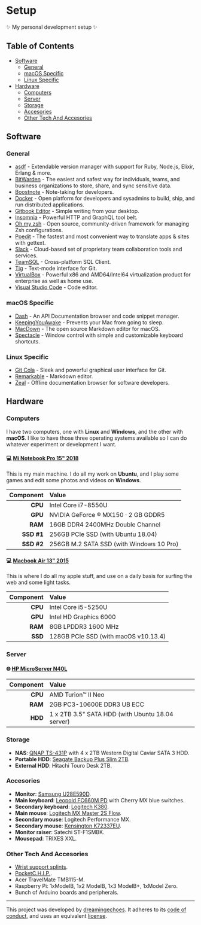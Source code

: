 # Setup

:sparkles: My personal development setup :sparkles:

## Table of Contents

- [Software](#software)
  * [General](#general)
  * [macOS Specific](#macos-specific)
  * [Linux Specific](#general)
- [Hardware](#hardware)
  * [Computers](#computers)
  * [Server](#server)
  * [Storage](#storage)
  * [Accesories](#accesories)
  * [Other Tech And Accesories](#other-tech-and-accesories)

## Software

### General

* [asdf](https://github.com/asdf-vm/asdf) - Extendable version manager with support for Ruby, Node.js, Elixir, Erlang & more.
* [BitWarden](https://bitwarden.com/) - The easiest and safest way for individuals, teams, and business organizations to store, share, and sync sensitive data.
* [Boostnote](https://boostnote.io/) - Note-taking for developers.
* [Docker](https://www.docker.com/) - Open platform for developers and sysadmins to build, ship, and run distributed applications.
* [Gitbook Editor](https://legacy.gitbook.com/editor) - Simple writing from your desktop.
* [Insomnia](https://insomnia.rest/) - Powerful HTTP and GraphQL tool belt.
* [Oh my zsh](https://ohmyz.sh/) - Open source, community-driven framework for managing Zsh configurations.
* [Poedit](https://poedit.net/) - The fastest and most convenient way to translate apps & sites with gettext.
* [Slack](https://slack.com/) - Cloud-based set of proprietary team collaboration tools and services.
* [TeamSQL](https://teamsql.io/) - Cross-platform SQL Client.
* [Tig](https://jonas.github.io/tig/) - Text-mode interface for Git.
* [VirtualBox](https://www.virtualbox.org/) - Powerful x86 and AMD64/Intel64 virtualization product for enterprise as well as home use.
* [Visual Studio Code](https://code.visualstudio.com/) - Code editor.

### macOS Specific

* [Dash](https://kapeli.com/dash) - An API Documentation browser and code snippet manager.
* [KeepingYouAwake](https://github.com/newmarcel/KeepingYouAwake) - Prevents your Mac from going to sleep.
* [MacDown](https://macdown.uranusjr.com/) - The open source Markdown editor for macOS.
* [Spectacle](https://www.spectacleapp.com/) - Window control with simple and customizable keyboard shortcuts.

### Linux Specific

* [Git Cola](https://git-cola.github.io/) - Sleek and powerful graphical user interface for Git.
* [Remarkable](https://remarkableapp.github.io/) - Markdown editor.
* [Zeal](https://zealdocs.org/) - Offline documentation browser for software developers.

## Hardware

### Computers

I have two computers, one with **Linux** and **Windows**, and the other with **macOS**. I like to have those three operating systems available so I can do whatever experiment or development I want.

#### :computer: [Mi Notebook Pro 15" 2018](https://www.mi.com/mibookpro/)

This is my main machine. I do all my work on **Ubuntu**, and I play some games and edit some photos and videos on **Windows**.

| Component  | Value                                    |
|-----------:|:-----------------------------------------|
| **CPU**    | Intel Core i7-8550U                      |
| **GPU**    | NVIDIA GeForce ® MX150 · 2 GB GDDR5      |
| **RAM**    | 16GB DDR4 2400MHz Double Channel         |
| **SSD #1** | 256GB PCIe SSD (with Ubuntu 18.04)       |
| **SSD #2** | 256GB M.2 SATA SSD (with Windows 10 Pro) |

#### :computer: [Macbook Air 13" 2015](https://support.apple.com/kb/sp714/)

This is where I do all my apple stuff, and use on a daily basis for surfing the web and some light tasks.

| Component  | Value                                |
|-----------:|:-------------------------------------|
| **CPU**    | Intel Core i5-5250U                  |
| **GPU**    | Intel HD Graphics 6000               |
| **RAM**    | 8GB LPDDR3 1600 MHz                  |
| **SSD**    | 128GB PCIe SSD (with macOS v10.13.4) |

### Server

#### :globe_with_meridians: [HP MicroServer N40L](http://www8.hp.com/nz/en/pdf/HP_ProLiant_MicroServer_tcm_194_1127013.pdf)

| Component  | Value                                            |
|-----------:|:-------------------------------------------------|
| **CPU**    | AMD Turion™ II Neo                               |
| **RAM**    | 2GB PC3-10600E DDR3 UB ECC                       |
| **HDD**    | 1 x 2TB 3.5" SATA HDD (with Ubuntu 18.04 server) |

### Storage

* **NAS**: [QNAP TS-431P](https://www.qnap.com/en/product/ts-431p) with 4 x 2TB Western Digital Caviar SATA 3 HDD.
* **Portable HDD**: [Seagate Backup Plus Slim 2TB](https://www.seagate.com/consumer/backup/backup-plus/).
* **External HDD**: Hitachi Touro Desk 2TB.

### Accesories

* **Monitor**: [Samsung U28E590D](https://www.samsung.com/es/monitors/uhd-ue590/LU28E590DSEN/).
* **Main keyboard**: [Leopold FC660M PD](http://global.leopold.co.kr/product.php?pcode=fc660mpd) with Cherry MX blue switches.
* **Secondary keyboard**: [Logitech K380](https://www.logitech.com/en-us/product/multi-device-keyboard-k380).
* **Main mouse**: [Logitech MX Master 2S Flow](https://www.logitech.com/en-us/product/mx-master-2s-flow).
* **Secondary mouse**: Logitech Performance MX.
* **Secondary mouse**: [Kensington K72337EU](https://www.kensington.com/us/us/4493/k72337us/orbit-trackball-with-scroll-ring).
* **Monitor raiser**: Satechi ST-F1SMBK.
* **Mousepad**: TRIXES XXL.

### Other Tech And Accesories

* [Wrist support splints](https://actesso.co.uk/product/advanced-black-wrist-support-splint).
* [PocketC.H.I.P.](https://getchip.com/pages/pocketchip).
* Acer TravelMate TMB115-M.
* Raspberry Pi: 1xModelB, 1x2 ModelB, 1x3 ModelB+, 1xModel Zero.
* Bunch of Arduino boards and peripherals.

----------------------------

This project was developed by [dreamingechoes](https://github.com/dreamingechoes).
It adheres to its [code of conduct](https://github.com/dreamingechoes/base/blob/master/files/CODE_OF_CONDUCT.md), and uses an equivalent [license](https://github.com/dreamingechoes/base/blob/master/files/LICENSE).
